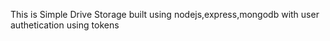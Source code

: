 This is Simple Drive Storage built using nodejs,express,mongodb with user authetication using tokens